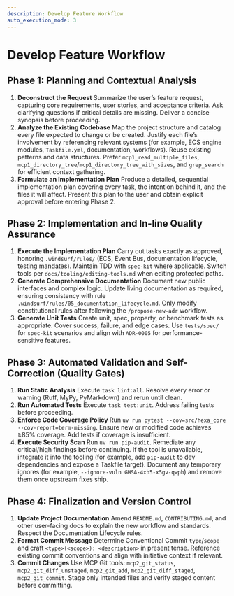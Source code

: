 ```yaml
---
description: Develop Feature Workflow
auto_execution_mode: 3
---
```


# Develop Feature Workflow

## Phase 1: Planning and Contextual Analysis

1. **Deconstruct the Request**
   Summarize the user’s feature request, capturing core requirements, user stories, and acceptance
   criteria. Ask clarifying questions if critical details are missing. Deliver a concise synopsis
   before proceeding.
2. **Analyze the Existing Codebase**
   Map the project structure and catalog every file expected to change or be created. Justify each
   file’s involvement by referencing relevant systems (for example, ECS engine modules,
   `Taskfile.yml`, documentation, workflows). Reuse existing patterns and data structures. Prefer
   `mcp1_read_multiple_files`, `mcp1_directory_tree`/`mcp1_directory_tree_with_sizes`, and
   `grep_search` for efficient context gathering.
3. **Formulate an Implementation Plan**
   Produce a detailed, sequential implementation plan covering every task, the intention behind it,
   and the files it will affect. Present this plan to the user and obtain explicit approval before
   entering Phase 2.

## Phase 2: Implementation and In-line Quality Assurance

1. **Execute the Implementation Plan**
   Carry out tasks exactly as approved, honoring `.windsurf/rules/` (ECS, Event Bus, documentation
   lifecycle, testing mandates). Maintain TDD with `spec-kit` where applicable. Switch tools per
   `docs/tooling/editing-tools.md` when editing protected paths.
2. **Generate Comprehensive Documentation**
   Document new public interfaces and complex logic. Update living documentation as required,
   ensuring consistency with rule `.windsurf/rules/05_documentation_lifecycle.md`. Only modify
   constitutional rules after following the `/propose-new-adr` workflow.
3. **Generate Unit Tests**
   Create unit, spec, property, or benchmark tests as appropriate. Cover success, failure, and edge
   cases. Use `tests/spec/` for `spec-kit` scenarios and align with `ADR-0005` for
   performance-sensitive features.

## Phase 3: Automated Validation and Self-Correction (Quality Gates)

1. **Run Static Analysis**
   Execute `task lint:all`. Resolve every error or warning (Ruff, MyPy, PyMarkdown) and rerun until
   clean.
2. **Run Automated Tests**
   Execute `task test:unit`. Address failing tests before proceeding.
3. **Enforce Code Coverage Policy**
   Run `uv run pytest --cov=src/hexa_core --cov-report=term-missing`. Ensure new or modified code
   achieves ≥85% coverage. Add tests if coverage is insufficient.
4. **Execute Security Scan**
   Run `uv run pip-audit`. Remediate any critical/high findings before continuing. If the tool is
   unavailable, integrate it into the tooling (for example, add `pip-audit` to dev dependencies and
   expose a Taskfile target). Document any temporary ignores (for example,
   `--ignore-vuln GHSA-4xh5-x5gv-qwph`) and remove them once upstream fixes ship.

## Phase 4: Finalization and Version Control

1. **Update Project Documentation**
   Amend `README.md`, `CONTRIBUTING.md`, and other user-facing docs to explain the new workflow and
   standards. Respect the Documentation Lifecycle rules.
2. **Format Commit Message**
   Determine Conventional Commit `type`/`scope` and craft `<type>(<scope>): <description>` in
   present tense. Reference existing commit conventions and align with initiative context if
   relevant.
3. **Commit Changes**
   Use MCP Git tools: `mcp2_git_status`, `mcp2_git_diff_unstaged`, `mcp2_git_add`,
   `mcp2_git_diff_staged`, `mcp2_git_commit`. Stage only intended files and verify staged content
   before committing.
